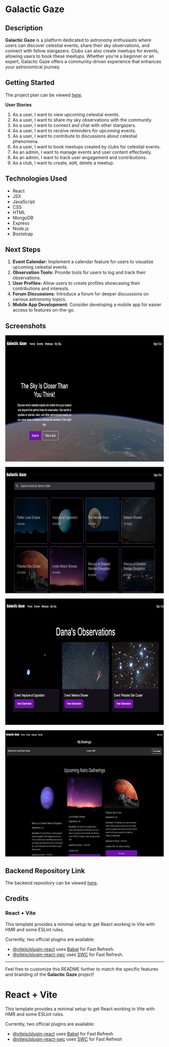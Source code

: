 # Galactic Gaze

## Description
**Galactic Gaze** is a platform dedicated to astronomy enthusiasts where users can discover celestial events, share their sky observations, and connect with fellow stargazers. Clubs can also create meetups for events, allowing users to book these meetups. Whether you're a beginner or an expert, Galactic Gaze offers a community-driven experience that enhances your astronomical journey.

## Getting Started
The project plan can be viewed [here](https://trello.com/b/Pc8wrc7b).

<p><b>User Stories</b></p>

1. As a user, I want to view upcoming celestial events.
2. As a user, I want to share my sky observations with the community.
3. As a user, I want to connect and chat with other stargazers.
4. As a user, I want to receive reminders for upcoming events.
5. As a user, I want to contribute to discussions about celestial phenomena.
6. As a user, I want to book meetups created by clubs for celestial events.
7. As an admin, I want to manage events and user content effectively.
8. As an admin, I want to track user engagement and contributions.
9. As a club, I want to create, edit, delete a meetup.

## Technologies Used
- React
- JSX
- JavaScript
- CSS
- HTML
- MongoDB
- Express
- Node.js
- Bootstrap

## Next Steps
1. **Event Calendar:** Implement a calendar feature for users to visualize upcoming celestial events.
2. **Observation Tools:** Provide tools for users to log and track their observations.
3. **User Profiles:** Allow users to create profiles showcasing their contributions and interests.
4. **Forum Discussions:** Introduce a forum for deeper discussions on various astronomy topics.
5. **Mobile App Development:** Consider developing a mobile app for easier access to features on-the-go.

## Screenshots


<p align="center">
<img src="public/screenshots/home.png" alt="home" width="800" height="400"/>
</p>

<p align="center">
<img src="public/screenshots/events.png" alt="events" width="800" height="400"/>
</p>

<p align="center">
<img src="public/screenshots/mysky.png" alt="mysky" width="800" height="400"/>
</p>

<p align="center">
<img src="public/screenshots/meetups.png" alt="meetups" width="800" height="400"/>
</p>


## Backend Repository Link
The backend repository can be viewed [here](https://github.com/zainabdhaif/galactic-gaze-front-end.git).

## Credits
### React + Vite
This template provides a minimal setup to get React working in Vite with HMR and some ESLint rules.

Currently, two official plugins are available:
- [@vitejs/plugin-react](https://github.com/vitejs/vite-plugin-react/blob/main/packages/plugin-react/README.md) uses [Babel](https://babeljs.io/) for Fast Refresh.
- [@vitejs/plugin-react-swc](https://github.com/vitejs/vite-plugin-react-swc) uses [SWC](https://swc.rs/) for Fast Refresh.

---

Feel free to customize this README further to match the specific features and branding of the **Galactic Gaze** project!



# React + Vite

This template provides a minimal setup to get React working in Vite with HMR and some ESLint rules.

Currently, two official plugins are available:

- [@vitejs/plugin-react](https://github.com/vitejs/vite-plugin-react/blob/main/packages/plugin-react/README.md) uses [Babel](https://babeljs.io/) for Fast Refresh
- [@vitejs/plugin-react-swc](https://github.com/vitejs/vite-plugin-react-swc) uses [SWC](https://swc.rs/) for Fast Refresh
